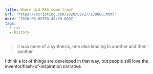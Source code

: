 ```yaml
---
title: Where did RSS come from?
url: 'https://scripting.com/2020/05/27/130806.html'
date: '2020-06-08T08:49:29.000Z'
tags:
  - rss
  - history
---
```

> it was more of a synthesis, one idea leading to another and then another

I think a lot of things are developed in that way, but people still love the inventor/flash-of-inspiration narrative
